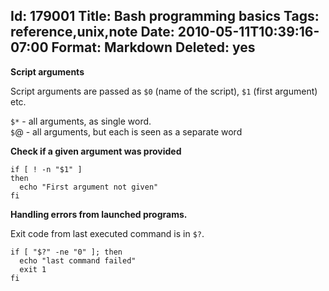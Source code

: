 Id: 179001
Title: Bash programming basics
Tags: reference,unix,note
Date: 2010-05-11T10:39:16-07:00
Format: Markdown
Deleted: yes
--------------
**Script arguments**

Script arguments are passed as `$0` (name of the script), `$1` (first
argument) etc.

`$*` - all arguments, as single word.\
`$`@ - all arguments, but each is seen as a separate word

**Check if a given argument was provided**

    if [ ! -n "$1" ]
    then
      echo "First argument not given"
    fi

**Handling errors from launched programs.**

Exit code from last executed command is in `$?`.

    if [ "$?" -ne "0" ]; then
      echo "last command failed"
      exit 1
    fi
